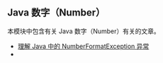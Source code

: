 ## Java 数字（Number）

本模块中包含有关 Java 数字（Number）有关的文章。

- [理解 Java 中的 NumberFormatException 异常](https://www.ossez.com/t/java-numberformatexception/13986)
- 